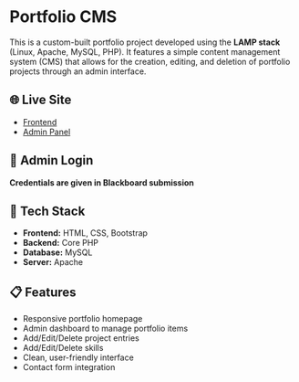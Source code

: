 # Portfolio CMS

This is a custom-built portfolio project developed using the **LAMP stack** (Linux, Apache, MySQL, PHP). It features a simple content management system (CMS) that allows for the creation, editing, and deletion of portfolio projects through an admin interface.

## 🌐 Live Site

- [Frontend](https://dilkhushyadav.com/humber/cms/)
- [Admin Panel](https://dilkhushyadav.com/humber/cms/admin/)

## 🔐 Admin Login

**Credentials are given in Blackboard submission**

## 🔧 Tech Stack

- **Frontend:** HTML, CSS, Bootstrap  
- **Backend:** Core PHP  
- **Database:** MySQL  
- **Server:** Apache

## 📋 Features

- Responsive portfolio homepage
- Admin dashboard to manage portfolio items
- Add/Edit/Delete project entries
- Add/Edit/Delete skills
- Clean, user-friendly interface
- Contact form integration